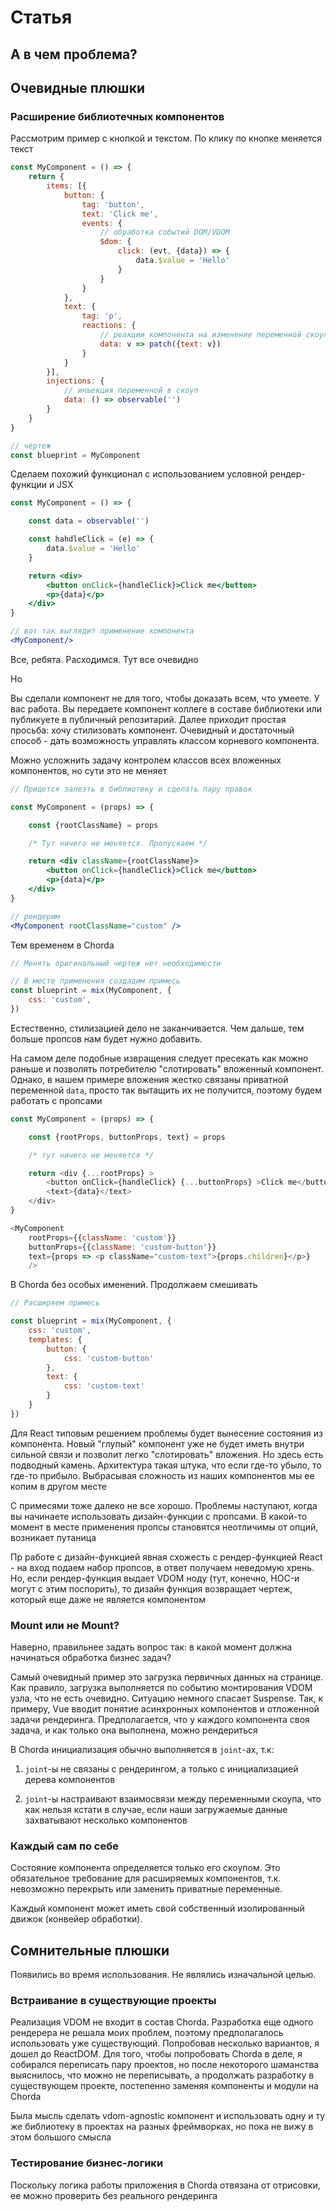 # Статья


## А в чем проблема?


## Очевидные плюшки

### Расширение библиотечных компонентов

Рассмотрим пример с кнопкой и текстом. По клику по кнопке меняется текст

```javascript
const MyComponent = () => {
    return {
        items: [{
            button: {
                tag: 'button',
                text: 'Click me',
                events: {
                    // обработка событий DOM/VDOM
                    $dom: {
                        click: (evt, {data}) => {
                            data.$value = 'Hello'
                        }
                    }
                }
            },
            text: {
                tag: 'p',
                reactions: {
                    // реакции компонента на изменение переменной скоупа
                    data: v => patch({text: v})
                }
            }
        }],
        injections: {
            // инъекция переменной в скоуп
            data: () => observable('')
        }
    }
}

// чертеж
const blueprint = MyComponent
```

Сделаем похожий функционал с использованием условной рендер-функции и JSX

```jsx
const MyComponent = () => {

    const data = observable('')

    const hahdleClick = (e) => {
        data.$value = 'Hello'
    }

    return <div>
        <button onClick={handleClick}>Click me</button>
        <p>{data}</p>
    </div>
}

// вот так выглядит применение компонента
<MyComponent/>
```

Все, ребята. Расходимся. Тут все очевидно

Но

Вы сделали компонент не для того, чтобы доказать всем, что умеете. У вас работа. Вы передаете компонент коллеге в составе библиотеки или публикуете в публичный репозитарий. Далее приходит простая просьба: хочу стилизовать компонент. Очевидный и достаточный способ - дать возможность управлять классом корневого компонента. 

Можно усложнить задачу контролем классов всех вложенных компонентов, но сути это не меняет

```jsx
// Придется залезть в библиотеку и сделать пару правок

const MyComponent = (props) => {

    const {rootClassName} = props

    /* Тут ничего не меняется. Пропускаем */

    return <div className={rootClassName}>
        <button onClick={handleClick}>Click me</button>
        <p>{data}</p>
    </div>
}

// рендерим
<MyComponent rootClassName="custom" />
```

Тем временем в Chorda

```javascript
// Менять оригинальный чертеж нет необходимости

// В месте применения создадим примесь
const blueprint = mix(MyComponent, {
    css: 'custom',
})
```

Естественно, стилизацией дело не заканчивается. Чем дальше, тем больше пропсов нам будет нужно добавить.

На самом деле подобные извращения следует пресекать как можно раньше и позволять потребителю "слотировать" вложенный компонент. Однако, в нашем примере вложения жестко связаны приватной переменной `data`, просто так вытащить их не получится, поэтому будем работать с пропсами

```javascript
const MyComponent = (props) => {

    const {rootProps, buttonProps, text} = props

    /* тут ничего не меняется */

    return <div {...rootProps} >
        <button onClick={handleClick} {...buttonProps} >Click me</button>
        <text>{data}</text>
    </div>
}

<MyComponent 
    rootProps={{className: 'custom'}} 
    buttonProps={{className: 'custom-button'}}
    text={props => <p className="custom-text">{props.children}</p>}
    />

```

В Chorda без особых именений. Продолжаем смешивать

```javascript
// Расширяем примесь

const blueprint = mix(MyComponent, {
    css: 'custom',
    templates: {
        button: {
            css: 'custom-button'
        },
        text: {
            css: 'custom-text'
        }
    }
})
```

Для React типовым решением проблемы будет вынесение состояния из компонента. Новый "глупый" компонент уже не будет иметь внутри сильной связи и позволит легко "слотировать" вложения. Но здесь есть подводный камень. Архитектура такая штука, что если где-то убыло, то где-то прибыло. Выбрасывая сложность из наших компонентов мы ее копим в другом месте

С примесями тоже далеко не все хорошо. Проблемы наступают, когда вы начинаете использовать дизайн-функции с пропсами. В какой-то момент в месте применения пропсы становятся неотличимы от опций, возникает путаница

Пр работе с дизайн-функцией явная схожесть с рендер-функцией React - на вход подаем набор пропсов, в ответ получаем неведомую хрень. Но, если рендер-функция выдает VDOM ноду (тут, конечно, HOC-и могут с этим поспорить), то дизайн функция возвращает чертеж, который еще даже не является компонентом





### Mount или не Mount?

Наверно, правильнее задать вопрос так: в какой момент должна начинаться обработка бизнес задач? 

Самый очевидный пример это загрузка первичных данных на странице. Как правило, загрузка выполняется по событию монтирования VDOM узла, что не есть очевидно. Ситуацию немного спасает Suspense. Так, к примеру, Vue вводит понятие асинхронных компонентов и отложенной задачи рендеринга. Предполагается, что у каждого компонента своя задача, и как только она выполнена, можно рендериться

В Chorda инициализация обычно выполняется в `joint`-ах, т.к:

1. `joint`-ы не связаны с рендерингом, а только с инициализацией дерева компонентов

2. `joint`-ы настраивают взаимосвязи между переменными скоупа, что как нельзя кстати в случае, если наши загружаемые данные захватывают несколько компонентов


### Каждый сам по себе

Состояние компонента определяется только его скоупом. Это обязательное требование для расширяемых компонентов, т.к. невозможно перекрыть или заменить приватные переменные.

Каждый компонент может иметь свой собственный изолированный движок (конвейер обработки). 


## Сомнительные плюшки

Появились во время использования. Не являлись изначальной целью.

### Встраивание в существующие проекты

Реализация VDOM не входит в состав Chorda. Разработка еще одного рендерера не решала моих проблем, поэтому предполагалось использовать уже существующий. Попробовав несколько вариантов, я дошел до ReactDOM. Для того, чтобы попробовать Chorda в деле, я собирался переписать пару проектов, но после некоторого шаманства выяснилось, что можно не переписывать, а продолжать разработку в существующем проекте, постепенно заменяя компоненты и модули на Chorda

Была мысль сделать vdom-agnostic компонент и использовать одну и ту же библиотеку в проектах на разных фреймворках, но пока не вижу в этом большого смысла

### Тестирование бизнес-логики

Поскольку логика работы приложения в Chorda отвязана от отрисовки, ее можно проверить без реального рендеринга
